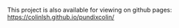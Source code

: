 This project is also available for viewing on github pages: https://colinlsh.github.io/pundixcolin/
